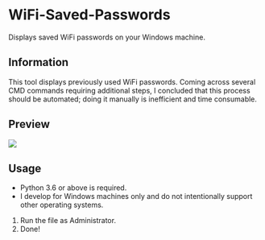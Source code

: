 # WiFi-Saved-Passwords
Displays saved WiFi passwords on your Windows machine.

## Information
This tool displays previously used WiFi passwords. Coming across several CMD commands requiring additional steps, I concluded that this process should be automated; doing it manually is inefficient and time consumable.

## Preview
![](https://i.imgur.com/BmWU5x3.png)

## Usage
- Python 3.6 or above is required.
- I develop for Windows machines only and do not intentionally support other operating systems.
1. Run the file as Administrator.
2. Done!

